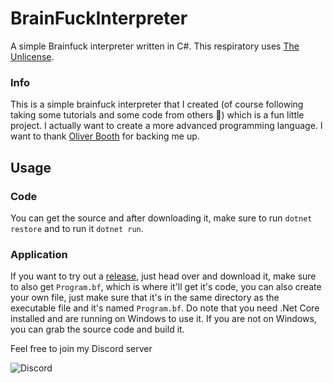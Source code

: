 # BrainFuckInterpreter
 A simple Brainfuck interpreter written in C#. This respiratory uses [The Unlicense](https://unlicense.org/).
### Info
This is a simple brainfuck interpreter that I created (of course following taking some tutorials and some code from others 👀) which is a fun little project. I actually want to create a more advanced programming language. I want to thank [Oliver Booth](https://github.com/oliverbooth) for backing me up.

## Usage
### Code
You can get the source and after downloading it, make sure to run `dotnet restore` and to run it `dotnet run`.
### Application
If you want to try out a [release](https://github.com/ANF-Studios/Brainfuck-Interpreter/releases/), just head over and download it, make sure to also get `Program.bf`, which is where it'll get it's code, you can also create your own file, just make sure that it's in the same directory as the executable file and it's named `Program.bf`. Do note that you need .Net Core installed and are running on Windows to use it. If you are not on Windows, you can grab the source code and build it.

Feel free to join my Discord server

![Discord](https://img.shields.io/discord/732064655396044840?color=7289DA&label=Discord%20Server&logo=Discord&style=for-the-badge)
